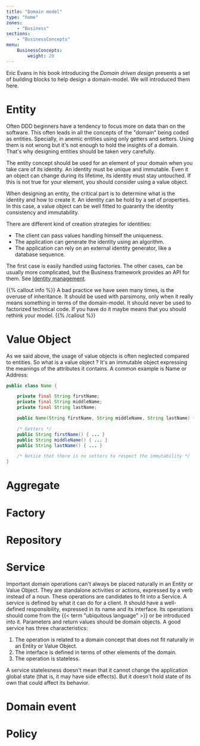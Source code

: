 ```yaml
---
title: "Domain model"
type: "home"
zones:
    - "Business"
sections:
    - "BusinessConcepts"
menu:
    BusinessConcepts:
        weight: 20
---
```


Eric Evans in his book introducing the *Domain driven design* presents
a set of building blocks to help design a domain-model. We will introduced
them here.

# Entity

Often DDD beginners have a tendency to focus more on data than on the
software. This often leads in all the concepts of the "domain" being
coded as entities. Specially, in anemic entities using only getters
and setters. Using them is not wrong but it's not enough to hold the
insights of a domain. That's why designing entities should be taken
very carefully.

The entity concept should be used for an element of your domain when
you take care of its identity. An identity must be unique and
immutable. Even it an object can change during its lifetime, its
identity must stay untouched. If this is not true for your element,
you should consider using a value object.

When designing an entity, the critical part is to determine what is
the identity and how to create it. An identity can be hold by a set of
properties. In this case, a value object can be well fitted to
guaranty the identity consistency and immutability.

There are different kind of creation strategies for identities:

* The client can pass values handling himself the uniqueness.
* The application can generate the identity using an algorithm.
* The application can rely on an external identity generator, like a database sequence.

The first case is easily handled using factories. The other cases,
can be usually more complicated, but the Business framework provides an API
for them. See [Identity management](/docs/business/manual/factory/identity/).

{{% callout info %}}
A bad practice we have seen many times, is the overuse of
inheritance. It should be used with parsimony, only when it really
means something in terms of the domain-model. It should never be
used to factorized technical code. If you have do it maybe means
that you should rethink your model.
{{% /callout %}}

# Value Object

As we said above, the usage of value objects is often neglected
compared to entities. So what is a value object ? It's an immutable
object expressing the meanings of the attributes it contains. A common
example is Name or Address:

```java
public class Name {

    private final String firstName;
    private final String middleName;
    private final String lastName;

    public Name(String firstName, String middleName, String lastName) { ... }

    /* Getters */
    public String firstName() { ... }
    public String middleName() { ... }
    public String lastName() { ... }

    /* Notice that there is no setters to respect the immutability */
}
```

# Aggregate

# Factory

# Repository

# Service

Important domain operations can't always be placed naturally in an Entity or Value Object. They are standalone activities or actions, expressed by a verb instead of a noun. These operations are candidates to fit into a Service. A service is defined by what it can do for a client. It should have a well-defined responsibility, expressed in its name and its interface. Its operations should come from the {{< term "ubiquitous language" >}} or be introduced into it. Parameters and return values should be domain objects. A good service has three characteristics:

1. The operation is related to a domain concept that does not fit naturally in an Entity or Value Object.
2. The interface is defined in terms of other elements of the domain.
3. The operation is stateless.

A service statelesness doesn't mean that it cannot change the application global state (that is, it may have side effects). But it doesn't hold state of its own that could affect its behavior.

# Domain event

# Policy
